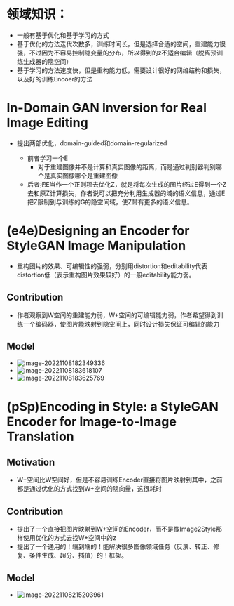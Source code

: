 # 领域知识：

+ 一般有基于优化和基于学习的方式
+ 基于优化的方法迭代次数多，训练时间长，但是选择合适的空间，重建能力很强，不过因为不容易控制隐变量的分布，所以得到的z不适合编辑（脱离预训练生成器的隐空间）
+ 基于学习的方法速度快，但是重构能力低，需要设计很好的网络结构和损失，以及好的训练Encoer的方法

# In-Domain GAN Inversion for Real Image Editing

+ 提出两部优化，domain-guided和domain-regularized

  + 前者学习一个E
    + 对于重建图像并不是计算和真实图像的距离，而是通过判别器判别哪个是真实图像哪个是重建图像
  + 后者把E当作一个正则项去优化Z，就是将每次生成的图片经过E得到一个Z去和原Z计算损失，作者说可以把充分利用生成器的域的语义信息，通过E把Z限制到与训练的G的隐空间域，使Z带有更多的语义信息。


# (e4e)Designing an Encoder for StyleGAN Image Manipulation

+ 重构图片的效果、可编辑性的强弱，分别用distortion和editability代表distortion低（表示重构图片效果较好）的一般editability能力弱。

## Contribution

+ 作者观察到W空间的重建能力弱，W+空间的可编辑能力弱，作者希望得到训练一个编码器，使图片能映射到隐空间上，同时设计损失保证可编辑的能力

## Model

+ ![image-20221108182349336](D:\note_file\note_article\GAN_inversion.assets\image-20221108182349336.png)
+ ![image-20221108183618107](D:\note_file\note_article\GAN_inversion.assets\image-20221108183618107.png)
+ ![image-20221108183625769](D:\note_file\note_article\GAN_inversion.assets\image-20221108183625769.png)

# (pSp)Encoding in Style: a StyleGAN Encoder for Image-to-Image Translation

## Motivation

+ W+空间比W空间好，但是不容易训练Encoder直接将图片映射到其中，之前都是通过优化的方式找到W+空间的隐向量，这很耗时

## Contribution

+ 提出了一个直接把图片映射到W+空间的Encoder，而不是像Image2Style那样使用优化的方式去找W+空间中的z
+ 提出了一个通用的！端到端的！能解决很多图像领域任务（反演、转正、修复、条件生成、超分、插值）的！框架。

## Model

+ ![image-20221108215203961](D:\note_file\note_article\GAN_inversion.assets\image-20221108215203961.png)